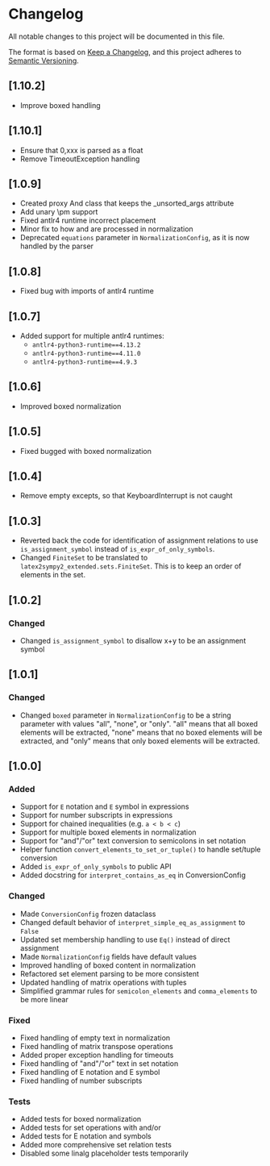 # Changelog

All notable changes to this project will be documented in this file.

The format is based on [Keep a Changelog](https://keepachangelog.com/en/1.0.0/),
and this project adheres to [Semantic Versioning](https://semver.org/spec/v2.0.0.html).


## [1.10.2]
- Improve boxed handling

## [1.10.1]
- Ensure that 0,xxx is parsed as a float
- Remove TimeoutException handling

## [1.0.9]

- Created proxy And class that keeps the _unsorted_args attribute
- Add unary \\pm support
- Fixed antlr4 runtime incorrect placement
- Minor fix to how and are processed in normalization
- Deprecated `equations` parameter in `NormalizationConfig`, as it is now handled by the parser

## [1.0.8]

- Fixed bug with imports of antlr4 runtime

## [1.0.7]

- Added support for multiple antlr4 runtimes:
  - `antlr4-python3-runtime==4.13.2`
  - `antlr4-python3-runtime==4.11.0`
  - `antlr4-python3-runtime==4.9.3`

## [1.0.6]

- Improved boxed normalization

## [1.0.5]

- Fixed bugged with boxed normalization

## [1.0.4]

- Remove empty excepts, so that KeyboardInterrupt is not caught

## [1.0.3]

- Reverted back the code for identification of assignment relations to use `is_assignment_symbol` instead of `is_expr_of_only_symbols`.
- Changed `FiniteSet` to be translated to `latex2sympy2_extended.sets.FiniteSet`. This is to keep an order of elements in the set.

## [1.0.2]

### Changed

- Changed `is_assignment_symbol` to disallow x+y to be an assignment symbol

## [1.0.1]

### Changed

- Changed `boxed` parameter in `NormalizationConfig` to be a string parameter with values "all", "none", or "only". "all" means that all boxed elements will be extracted, "none" means that no boxed elements will be extracted, and "only" means that only boxed elements will be extracted.

## [1.0.0]

### Added

- Support for `E` notation and `E` symbol in expressions
- Support for number subscripts in expressions
- Support for chained inequalities (e.g. `a < b < c`)
- Support for multiple boxed elements in normalization
- Support for "and"/"or" text conversion to semicolons in set notation
- Helper function `convert_elements_to_set_or_tuple()` to handle set/tuple conversion
- Added `is_expr_of_only_symbols` to public API
- Added docstring for `interpret_contains_as_eq` in ConversionConfig

### Changed

- Made `ConversionConfig` frozen dataclass
- Changed default behavior of `interpret_simple_eq_as_assignment` to `False`
- Updated set membership handling to use `Eq()` instead of direct assignment
- Made `NormalizationConfig` fields have default values
- Improved handling of boxed content in normalization
- Refactored set element parsing to be more consistent
- Updated handling of matrix operations with tuples
- Simplified grammar rules for `semicolon_elements` and `comma_elements` to be more linear

### Fixed

- Fixed handling of empty text in normalization
- Fixed handling of matrix transpose operations
- Added proper exception handling for timeouts
- Fixed handling of "and"/"or" text in set notation
- Fixed handling of E notation and E symbol
- Fixed handling of number subscripts

### Tests

- Added tests for boxed normalization
- Added tests for set operations with and/or
- Added tests for E notation and symbols
- Added more comprehensive set relation tests
- Disabled some linalg placeholder tests temporarily
